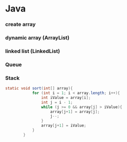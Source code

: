 # Java

### create array

### dynamic array (ArrayList)

### linked list (LinkedList)

### Queue

### Stack

```java
static void sort(int[] array){
            for (int i = 1; i < array.length; i++){
                int iValue = array[i];
                int j = i - 1;
                while (j >= 0 && array[j] > iValue){
                    array[j+1] = array[j];
                    j--;
                }
                array[j+1] = iValue;
            }
        } 
```


